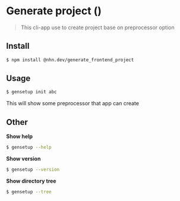 # Generate project ()

> This cli-app use to create project base on preprocessor option

## Install

```bash
$ npm install @nhn.dev/generate_frontend_project
```

## Usage

```bash
$ gensetup init abc
```

This will show some preprocessor that app can create

## Other

**Show help**

```bash
$ gensetup --help
```

**Show version**

```bash
$ gensetup --version
```

**Show directory tree**

```bash
$ gensetup --tree
```
